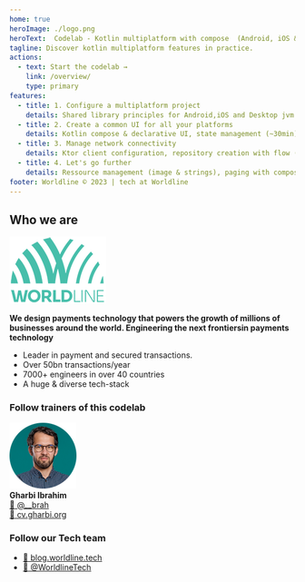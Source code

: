 ```yaml
---
home: true
heroImage: ./logo.png
heroText:  Codelab - Kotlin multiplatform with compose  (Android, iOS & Desktop)
tagline: Discover kotlin multiplatform features in practice.
actions:
  - text: Start the codelab →
    link: /overview/
    type: primary
features:
  - title: 1. Configure a multiplatform project 
    details: Shared library principles for Android,iOS and Desktop jvm (~10min)
  - title: 2. Create a common UI for all your platforms 
    details: Kotlin compose & declarative UI, state management (~30min)
  - title: 3. Manage network connectivity 
    details: Ktor client configuration, repository creation with flow (~10min)
  - title: 4. Let's go further
    details: Ressource management (image & strings), paging with compose (~10min)
footer: Worldline © 2023 | tech at Worldline
---
```


## Who we are 

![avatar](./assets/images/logo_worldline.png)  

**We design payments technology that powers the growth of millions​ of businesses around the world. Engineering the next frontiers​ in payments technology​**  
* Leader in payment and secured transactions. ​ 
* Over 50bn transactions/year​
* 7000+ engineers​ in over 40 countries​
* A huge & diverse​ tech-stack

### Follow trainers of this codelab

![avatar](./assets/images/avatar.png)  
**Gharbi Ibrahim**  
[🔗 @__brah​](https://twitter.com/__brah)  
[🔗 cv.gharbi.org](http://cv.gharbi.org)

### Follow our Tech team

* [🔗 blog.worldline.tech](http://blog.worldline.tech)
* [🔗 @WorldlineTech​](https://twitter.com/worldlinetech)
